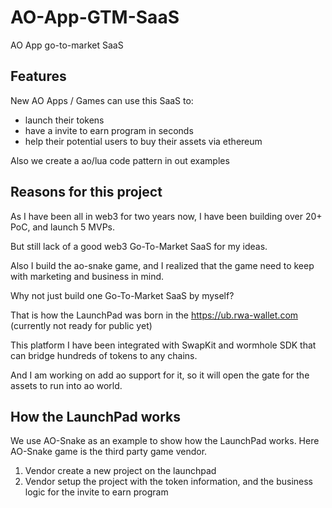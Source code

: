 # AO-App-GTM-SaaS

AO App go-to-market SaaS

## Features

New AO Apps / Games can use this SaaS to:

- launch their tokens
- have a invite to earn program in seconds
- help their potential users to buy their assets via ethereum

Also we create a ao/lua code pattern in out examples

## Reasons for this project

As I have been all in web3 for two years now, I have been building over 20+ PoC, and launch 5 MVPs.

But still lack of a good web3 Go-To-Market SaaS for my ideas.

Also I build the ao-snake game, and I realized that the game need to keep with marketing and business in mind.

Why not just build one Go-To-Market SaaS by myself?

That is how the LaunchPad was born in the https://ub.rwa-wallet.com (currently not ready for public yet)

This platform I have been integrated with SwapKit and wormhole SDK that can bridge hundreds of tokens to any chains.

And I am working on add ao support for it, so it will open the gate for the assets to run into ao world.

## How the LaunchPad works

We use AO-Snake as an example to show how the LaunchPad works.
Here AO-Snake game is the third party game vendor.

1. Vendor create a new project on the launchpad
2. Vendor setup the project with the token information, and the business logic for the invite to earn program

